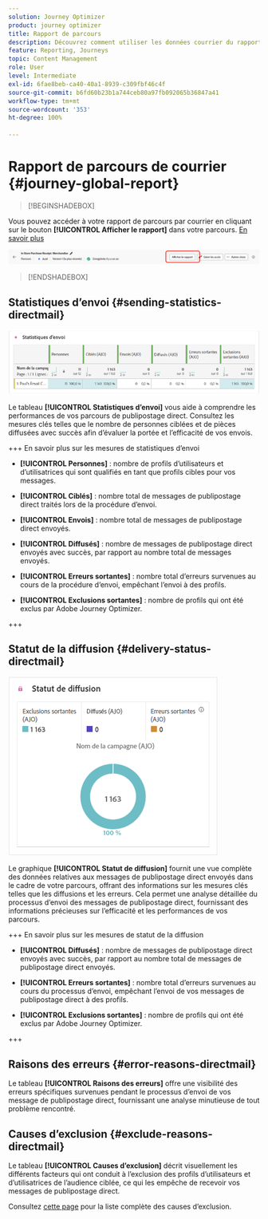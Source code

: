 ```yaml
---
solution: Journey Optimizer
product: journey optimizer
title: Rapport de parcours
description: Découvrez comment utiliser les données courrier du rapport de parcours
feature: Reporting, Journeys
topic: Content Management
role: User
level: Intermediate
exl-id: 6fae8beb-ca40-40a1-8939-c309fbf46c4f
source-git-commit: b6fd60b23b1a744ceb80a97fb092065b36847a41
workflow-type: tm+mt
source-wordcount: '353'
ht-degree: 100%

---
```


# Rapport de parcours de courrier {#journey-global-report}

>[!BEGINSHADEBOX]

Vous pouvez accéder à votre rapport de parcours par courrier en cliquant sur le bouton **[!UICONTROL Afficher le rapport]** dans votre parcours. [En savoir plus](report-gs-cja.md)

![](assets/report-access-jo.png)

>[!ENDSHADEBOX]

## Statistiques d’envoi {#sending-statistics-directmail}

![](assets/cja-direct-sending-stat.png)

Le tableau **[!UICONTROL Statistiques d’envoi]** vous aide à comprendre les performances de vos parcours de publipostage direct. Consultez les mesures clés telles que le nombre de personnes ciblées et de pièces diffusées avec succès afin d’évaluer la portée et l’efficacité de vos envois.

+++ En savoir plus sur les mesures de statistiques d’envoi

* **[!UICONTROL Personnes]** : nombre de profils d’utilisateurs et d’utilisatrices qui sont qualifiés en tant que profils cibles pour vos messages.

* **[!UICONTROL Ciblés]** : nombre total de messages de publipostage direct traités lors de la procédure d’envoi.

* **[!UICONTROL Envois]** : nombre total de messages de publipostage direct envoyés.

* **[!UICONTROL Diffusés]** : nombre de messages de publipostage direct envoyés avec succès, par rapport au nombre total de messages envoyés.

* **[!UICONTROL Erreurs sortantes]** : nombre total d’erreurs survenues au cours de la procédure d’envoi, empêchant l’envoi à des profils.

* **[!UICONTROL Exclusions sortantes]** : nombre de profils qui ont été exclus par Adobe Journey Optimizer.

+++

## Statut de la diffusion {#delivery-status-directmail}

![](assets/cja-direct-delivery-status.png)

Le graphique **[!UICONTROL Statut de diffusion]** fournit une vue complète des données relatives aux messages de publipostage direct envoyés dans le cadre de votre parcours, offrant des informations sur les mesures clés telles que les diffusions et les erreurs. Cela permet une analyse détaillée du processus d’envoi des messages de publipostage direct, fournissant des informations précieuses sur l’efficacité et les performances de vos parcours.

+++ En savoir plus sur les mesures de statut de la diffusion

* **[!UICONTROL Diffusés]** : nombre de messages de publipostage direct envoyés avec succès, par rapport au nombre total de messages de publipostage direct envoyés.

* **[!UICONTROL Erreurs sortantes]** : nombre total d’erreurs survenues au cours du processus d’envoi, empêchant l’envoi de vos messages de publipostage direct à des profils.

* **[!UICONTROL Exclusions sortantes]** : nombre de profils qui ont été exclus par Adobe Journey Optimizer.

+++

## Raisons des erreurs {#error-reasons-directmail}

Le tableau **[!UICONTROL Raisons des erreurs]** offre une visibilité des erreurs spécifiques survenues pendant le processus d’envoi de vos message de publipostage direct, fournissant une analyse minutieuse de tout problème rencontré.

## Causes d’exclusion {#exclude-reasons-directmail}

[](assets/cja-direct-excluded.png)

Le tableau **[!UICONTROL Causes d’exclusion]** décrit visuellement les différents facteurs qui ont conduit à l’exclusion des profils d’utilisateurs et d’utilisatrices de l’audience ciblée, ce qui les empêche de recevoir vos messages de publipostage direct.

Consultez [cette page](exclusion-list.md) pour la liste complète des causes d’exclusion.
